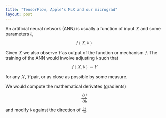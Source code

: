 ```yaml
---
title: "TensorFlow, Apple's MLX and our micrograd"
layout: post
---
```


An artificial neural network (ANN) is usually a function of input <math><mi>X</mi></math> and some parameters <math><mi>b</mi></math>,

<math display="block">
<mi>f</mi><mo>(</mo><mi>X</mi><mo>,</mo><mi>b</mi><mo>)</mo>
</math>

Given <math><mi>X</mi></math> we also observe <math><mi>Y</mi></math> as output of the function or mechanism <math><mi>f</mi></math>. The training of the ANN would involve adjusting <math><mi>b</mi></math> such that

<math display="block">
<mi>f</mi><mo>(</mo><mi>X</mi><mo>,</mo><mi>b</mi><mo>)</mo><mo>=</mo><mi>Y</mi>
</math>

for any <math><mi>X</mi></math>, <math><mi>Y</mi></math> pair, or as close as possible by some measure.

We would compute the mathematical derivates (gradients)

<math display="block">
<mfrac>
<mrow><mo>&part;</mo><mi>f</mi></mrow>
<mrow><mo>&part;</mo><mi>b</mi></mrow>
</mfrac>
</math>

and modify <math><mi>b</mi></math> against the direction of <math>
<mfrac>
<mrow><mo>&part;</mo><mi>f</mi></mrow>
<mrow><mo>&part;</mo><mi>b</mi></mrow>
</mfrac>
</math>.


